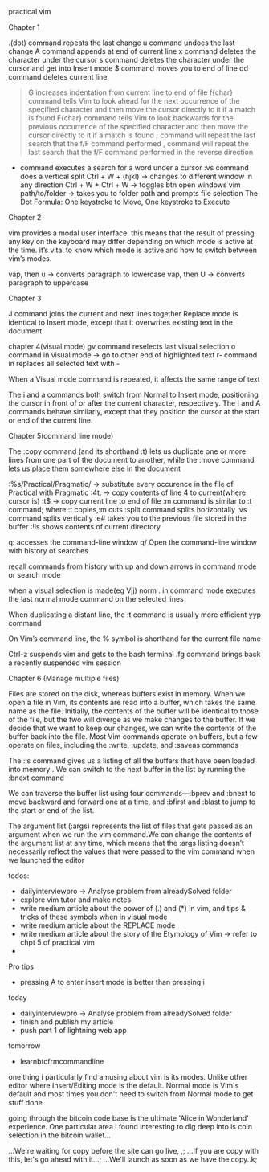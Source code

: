 practical vim

Chapter 1

.(dot) command repeats the last change
u command undoes the last change
A command appends at end of current line
x command deletes the character under the cursor
s command deletes the character under the cursor and get into Insert mode
$ command moves you to end of line
dd command deletes current line
>G increases indentation from current line to end of file
f{char} command tells Vim to look ahead for the next occurrence of the specified character and then move the
cursor directly to it if a match is found
F{char} command tells Vim to look backwards for the previous occurrence of the specified character and then move the
cursor directly to it if a match is found
; command will repeat the last search that the f/F command performed
, command will repeat the last search that the f/F command performed in the reverse direction
* command executes a search for a word under a cursor
:vs command does a vertical split
Ctrl + W + (hjkl) -> changes to different window in any direction
Ctrl + W + Ctrl + W -> toggles btn open windows
vim path/to/folder -> takes you to folder path and prompts file selection
The Dot Formula: One keystroke to Move, One keystroke to Execute

Chapter 2

vim provides a modal user interface. this means that the result of pressing any key on the keyboard may differ depending on which mode is active at
the time. it’s vital to know which mode is active and how to switch between vim’s modes.

vap, then u -> converts paragraph to lowercase
vap, then U -> converts paragraph to uppercase

Chapter 3

J command joins the current and next lines together
Replace mode is identical to Insert mode, except that it overwrites existing text
in the document.

chapter 4(visual mode)
gv command reselects last visual selection
o command in visual mode  -> go to other end of highlighted text
r- command in replaces all selected text with -

When a Visual mode command is repeated, it affects the same range of text 

The i and a commands both switch from Normal to Insert mode,  positioning the cursor in front of or after the current
character, respectively. The I and A commands behave similarly, except that they position the cursor at the start or end of the current line.


Chapter 5(command line mode)

The :copy command (and its shorthand :t) lets us duplicate one or more lines from one part of the document to another, while the :move command lets us place them somewhere else in the document

:%s/Practical/Pragmatic/ -> substitute every occurence in the file of Practical with Pragmatic
:4t. -> copy contents of line 4 to current(where cursor is)
:t$ -> copy current line to end of file
:m command is similar to :t command; where :t copies,:m cuts
:split command splits horizontally
:vs command splits vertically
:e# takes you to the previous file stored in the buffer
:!ls shows contents of current directory 

q: accesses the command-line window
q/ Open the command-line window with history of searches

recall commands from history with up and down arrows in command mode or search mode

when a visual selection is made(eg Vjj) norm . in command mode executes the last normal mode command on the selected lines

When duplicating a distant line, the :t command is usually more efficient yyp command

On Vim’s command line, the % symbol is shorthand for the current file name

Ctrl-z suspends vim and gets to the bash terminal .fg command brings back a recently suspended vim session

Chapter 6 (Manage multiple files)

Files are stored on the disk, whereas buffers exist in memory. When we open a file in Vim, its contents are read into a buffer, which takes the same name as the file. Initially, the contents of the buffer will be identical to those of the file, but the two will diverge as we make changes to the buffer. If we decide that we want to keep our changes, we can write the contents of the buffer back into the file. Most Vim commands operate on buffers, but a few operate on files, including the :write, :update, and :saveas commands

The :ls command gives us a listing of all the buffers that have been loaded into memory . We can switch to the next buffer in the list by running the :bnext command

We can traverse the buffer list using four commands—:bprev and :bnext to move backward and forward one at a time, and :bfirst and :blast to jump to the start or end of the list. 

The argument list (:args) represents the list of files that gets passed as an argument when we run the vim command.We can change the contents of the argument list at any time, which means that the :args listing doesn’t necessarily reflect the values that were passed to the vim command when we launched the editor

todos:

- dailyinterviewpro -> Analyse problem from alreadySolved folder
- explore vim tutor and make notes
- write medium article about the power of (.) and (*) in vim, and tips & tricks of these symbols when in visual mode
- write medium article about the REPLACE mode
- write medium article about the story of the Etymology of Vim -> refer to chpt 5 of practical vim
-
Pro tips

- pressing A to enter insert mode is better than pressing i


today
- dailyinterviewpro -> Analyse problem from alreadySolved folder
- finish and publish my article
- push part 1 of lightning web app

tomorrow
- learnbtcfrmcommandline


one thing i particularly find amusing about vim is its modes. Unlike other editor where Insert/Editing mode
is the default. Normal mode is Vim's default and most times you don't need to switch from Normal mode to get stuff done

going through the bitcoin code base is the ultimate 'Alice in Wonderland' experience. One particular area i found interesting to 
dig deep into is coin selection in the bitcoin wallet...

  ...We're waiting for copy before the site can go live, ,;
  ...If you are copy with this, let's go ahead with it...;
  ...We'll launch as soon as we have the copy..k;
